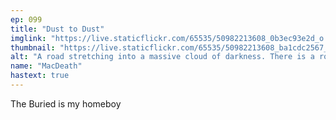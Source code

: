```yaml
---
ep: 099
title: "Dust to Dust"
imglink: "https://live.staticflickr.com/65535/50982213608_0b3ec93e2d_o.jpg"
thumbnail: "https://live.staticflickr.com/65535/50982213608_ba1cdc2567_q.jpg"
alt: "A road stretching into a massive cloud of darkness. There is a road sign that says 'Boise', and some shrubs in the foreground."
name: "MacDeath"
hastext: true
---
```

The Buried is my homeboy